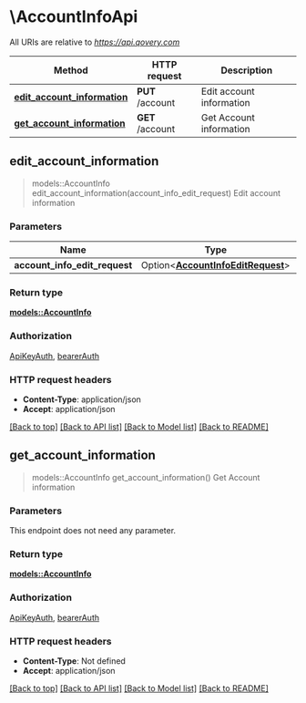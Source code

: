 # \AccountInfoApi

All URIs are relative to *https://api.qovery.com*

Method | HTTP request | Description
------------- | ------------- | -------------
[**edit_account_information**](AccountInfoApi.md#edit_account_information) | **PUT** /account | Edit account information
[**get_account_information**](AccountInfoApi.md#get_account_information) | **GET** /account | Get Account information



## edit_account_information

> models::AccountInfo edit_account_information(account_info_edit_request)
Edit account information

### Parameters


Name | Type | Description  | Required | Notes
------------- | ------------- | ------------- | ------------- | -------------
**account_info_edit_request** | Option<[**AccountInfoEditRequest**](AccountInfoEditRequest.md)> |  |  |

### Return type

[**models::AccountInfo**](AccountInfo.md)

### Authorization

[ApiKeyAuth](../README.md#ApiKeyAuth), [bearerAuth](../README.md#bearerAuth)

### HTTP request headers

- **Content-Type**: application/json
- **Accept**: application/json

[[Back to top]](#) [[Back to API list]](../README.md#documentation-for-api-endpoints) [[Back to Model list]](../README.md#documentation-for-models) [[Back to README]](../README.md)


## get_account_information

> models::AccountInfo get_account_information()
Get Account information

### Parameters

This endpoint does not need any parameter.

### Return type

[**models::AccountInfo**](AccountInfo.md)

### Authorization

[ApiKeyAuth](../README.md#ApiKeyAuth), [bearerAuth](../README.md#bearerAuth)

### HTTP request headers

- **Content-Type**: Not defined
- **Accept**: application/json

[[Back to top]](#) [[Back to API list]](../README.md#documentation-for-api-endpoints) [[Back to Model list]](../README.md#documentation-for-models) [[Back to README]](../README.md)

